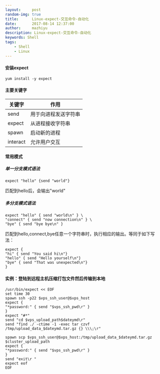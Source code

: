```yaml
---
layout:     post
random-img: true
title:      Linux-expect-交互命令-自动化
date:       2017-08-14 12:37:00
author:     mazhiyu
description: Linux-expect-交互命令-自动化
keywords: Shell
tags:
    - Shell
    - Linux
---
```


#### 安装expect

```
yum install -y expect
```
#### 主要关键字

关键字 | 作用
-------|-----
send | 用于向进程发送字符串
expect | 从进程接收字符串
spawn | 启动新的进程
interact | 允许用户交互

#### 常用模式

##### 单一分支模式语法

```
expect "hello" {send "world"}
```

匹配到hello后，会输出"world"

##### 多分支模式语法

```
expect "hello" { send "world\n" } \
"connect" { send "now connection\n" } \
"bye" { send "bye bye\n" }
```

匹配到hello,connect,bye任意一个字符串时，执行相应的输出。等同于如下写法：

```
expect {
"hi" { send "You said hi\n"}
"hello" { send "Hello yourself\n"}
"bye" { send "That was unexpected\n"}
}
```

#### 实例：登陆到远程主机压缩打包文件然后传输到本地

```
/usr/bin/expect << EOF
set time 30
spawn ssh -p22 $vps_ssh_user@$vps_host
expect {
"*password:" { send "$vps_ssh_pwd\r" }
}
expect "#*"
send "cd $vps_upload_path$dateymd\r"
send "find ./ -ctime -1 -exec tar czvf /tmp/upload_data_$dateymd.tar.gz {} \\\;\r"

spawn scp $vps_ssh_user@$vps_host:/tmp/upload_data_$dateymd.tar.gz $cluster_upload_path 
expect {
"*password:" { send "$vps_ssh_pwd\r" }
}
send "exit\r "
expect eof
EOF

```